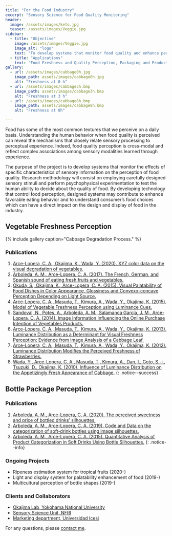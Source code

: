 ```yaml
---
title: "For the Food Industry"
excerpt: "Sensory Science for Food Quality Monitoring"
header:
  image: /assets/images/keto.jpg
  teaser: /assets/images/Veggie.jpg
sidebar:
  - title: "Objective"
    image: /assets/images/Veggie.jpg
    image_alt: "logo"
    text: "To develop systems that monitor food quality and enhance perception"
  - title: "Applications"
    text: "Food Freshness and Quality Perception, Packaging and Product Classification"
gallery:
  - url: /assets/images/cabbage0h.jpg
    image_path: assets/images/cabbage0h.jpg
    alt: "Freshness at 0 h"
  - url: /assets/images/cabbage3h.bmp
    image_path: assets/images/cabbage3h.bmp
    alt: "Freshness at 3 h"
  - url: /assets/images/cabbage8h.bmp
    image_path: assets/images/cabbage8h.bmp
    alt: "Freshness at 8h"

---
```


Food has some of the most common textures that we perceive on a daily basis. 
Understanding the human behavior when food quality is perceived can reveal the mechanisms 
that closely relate sensory processing to perceptual experience. Indeed, food quality perception 
is cross-modal and reflect complex associations among sensory modalities learned through experience. 

The purpose of the project is to develop systems that monitor the effects of specific characteristics of sensory 
information on the perception of food quality. Research methodology will consist on employing carefully designed 
sensory stimuli and perform psychophysical experimentation to test the human ability to decide about the quality of food. 
By developing technology that control food perception, designed systems may contribute to enhance favorable eating behavior 
and to understand consumer’s food choices which can have a direct impact on the design and display of food in the industry. 

## Vegetable Freshness Perception

{% include gallery caption="Cabbage Degradation Process." %}

### Publications
1.	[Arce-Lopera, C. A., Okajima, K., Wada, Y. (2020). XYZ color data on the visual degradation of vegetables.](https://doi.org/10.1016/j.dib.2019.105079)
2.	[Arboleda, A. M., Arce-Lopera, C. A. (2017). The French, German, and Spanish sound of eating fresh fruits and vegetables.](https://doi.org/10.1016/j.foodres.2017.09.045)
3.	[Okuda, S., Okajima, K., Arce-Lopera, C. A. (2015). Visual Palatability of Food Dishes in Color Appearance, Glossiness and Convexo-concave Perception Depending on Light Source.](https://doi.org/10.2150/jlve.IEIJ150000561)
4.	[Arce-Lopera, C. A., Masuda, T., Kimura, A., Wada, Y., Okajima, K. (2015). Model of Vegetable Freshness Perception using Luminance Cues.](https://doi.org/10.1016/j.foodqual.2014.06.010)
5.	[Sandoval, N., Potes, A., Arboleda, A. M., Salamanca García, J. M., Arce-Lopera, C. A.  (2014). Image Information Influencing the Online Purchase Intention of Vegetables Products.](https://doi.org/10.18046/syt.v12i28.1750)
6.	[Arce-Lopera, C. A., Masuda, T., Kimura, A., Wada, Y., Okajima, K. (2013). Luminance Distribution as a Determinant for Visual Freshness Perception: Evidence from Image Analysis of a Cabbage Leaf.](https://doi.org/10.1016/j.foodqual.2012.03.005)
7.	[Arce-Lopera, C. A., Masuda, T., Kimura, A., Wada, Y., Okajima, K. (2012). Luminance Distribution Modifies the Perceived Freshness of Strawberries.](https://doi.org/10.1068/i0471)
8.	[Wada, Y., Arce-Lopera, C. A., Masuda, T., Kimura, A., Dan, I., Goto, S.-i., Tsuzuki, D., Okajima, K. (2010). Influence of Luminance Distribution on the Appetizingly Fresh Appearance of Cabbage.](https://doi.org/10.1016/j.appet.2010.01.002) 
{: .notice--success}


## Bottle Package Perception


### Publications

 1.	[Arboleda, A. M., Arce-Lopera, C. A. (2020). The perceived sweetness and price of bottled drinks’ silhouettes.](https://doi.org/10.1016/j.foodqual.2019.103867) 
 2.	[Arboleda, A. M., Arce-Lopera, C. A. (2019). Code and Data on the categorization of soft-drink bottles using image silhouettes.](https://doi.org/10.1016/j.dib.2018.12.068)
 3.	[Arboleda, A. M., Arce-Lopera, C. A. (2015). Quantitative Analysis of Product Categorization in Soft Drinks Using Bottle Silhouettes.](https://doi.org/10.1016/j.foodqual.2015.04.006) 
{: .notice--info}

### Ongoing Projects
- Ripeness estimation system for tropical fruits (2020-)
- Light and display system for palatability enhancement of food (2019-)
- Multicultural perception of bottle shapes (2019-)

### Clients and Collaborators
- [Okajima Lab, Yokohama National University](http://www.okajima-lab.ynu.ac.jp/)
- [Sensory Science Unit, NFRI](http://www.naro.affrc.go.jp/english/laboratory/nfri/organization/02food_function_division/06/index.html)
- [Marketing department, Universidad Icesi](https://www.icesi.edu.co/departamentos/departamento-de-mercadeo-y-negocios-internacionales/)

For any questions, please [contact me](https://forms.gle/63NYpG1siX6E4KGj8).